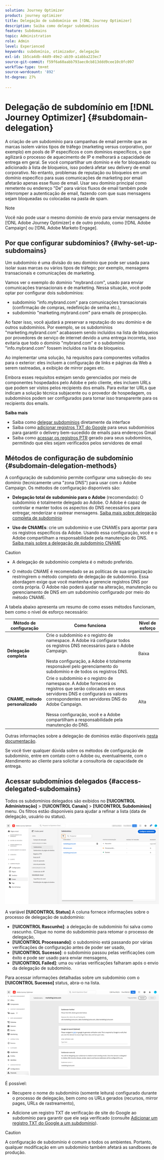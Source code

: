 ```yaml
---
solution: Journey Optimizer
product: journey optimizer
title: Delegação de subdomínio em [!DNL Journey Optimizer]
description: Saiba como delegar subdomínios
feature: Subdomains
topic: Administration
role: Admin
level: Experienced
keywords: subdomínio, otimizador, delegação
exl-id: 1b5ca4db-44d9-49e2-ab39-a1abba223ec7
source-git-commit: f59f6a60aabb793aec0cb813ddd9cee10c0fc097
workflow-type: tm+mt
source-wordcount: '892'
ht-degree: 27%

---
```


# Delegação de subdomínio em [!DNL Journey Optimizer] {#subdomain-delegation}

A criação de um subdomínio para campanhas de email permite que as marcas isolem vários tipos de tráfego (marketing versus corporativo, por exemplo) em pools de IP específicos e com domínios específicos, o que agilizará o processo de aquecimento de IP e melhorará a capacidade de entrega em geral. Se você compartilhar um domínio e ele for bloqueado ou adicionado à lista de bloqueios, isso poderá afetar seu delivery de email corporativo. No entanto, problemas de reputação ou bloqueios em um domínio específico para suas comunicações de marketing por email afetarão apenas esse fluxo de email. Usar seu domínio principal como remetente ou endereço &quot;De&quot; para vários fluxos de email também pode interromper a autenticação de email, fazendo com que suas mensagens sejam bloqueadas ou colocadas na pasta de spam.

>[!NOTE]
>
>Você não pode usar o mesmo domínio de envio para enviar mensagens de [!DNL Adobe Journey Optimizer] e de outro produto, como [!DNL Adobe Campaign] ou [!DNL Adobe Marketo Engage].

## Por que configurar subdomínios? {#why-set-up-subdomains}

Um subdomínio é uma divisão do seu domínio que pode ser usada para isolar suas marcas ou vários tipos de tráfego; por exemplo, mensagens transacionais e comunicações de marketing.

Vamos ver o exemplo do domínio &quot;mybrand.com&quot;, usado para enviar comunicações transacionais e de marketing. Nessa situação, você pode optar por configurar dois subdomínios:

* subdomínio &quot;info.mybrand.com&quot; para comunicações transacionais (confirmação de compras, redefinição de senha etc.),
* subdomínio &quot;marketing.mybrand.com&quot; para emails de prospecção.

Ao fazer isso, você ajudará a preservar a reputação do seu domínio e de outros subdomínios. Por exemplo, se os subdomínios &quot;marketing.mybrand.com&quot; acabassem sendo incluídos na lista de bloqueios por provedores de serviço de internet devido a uma entrega incorreta, isso evitaria que todo o domínio &quot;mybrand.com&quot; e o subdomínio &quot;info.mybrand.com&quot; fossem incluídos na lista de bloqueios.

Ao implementar uma solução, há requisitos para componentes voltados para o exterior: eles incluem a configuração de links e páginas da Web a serem rastreadas, a exibição de mirror pages etc.

Embora esses requisitos estejam sendo gerenciados por meio de componentes hospedados pelo Adobe e pelo cliente, eles incluem URLs que podem ser vistos pelos recipients dos emails. Para evitar ter URLs que indicam a solução técnica subjacente ou o provedor de hospedagem, os subdomínios podem ser configurados para tornar isso transparente para os recipients dos emails.

**Saiba mais**

* Saiba como [delegar subdomínios](delegate-subdomain.md) diretamente da interface
* Saiba como [adicionar registros TXT do Google](google-txt.md) para seus subdomínios para garantir o delivery bem-sucedido de emails para endereços Gmail
* Saiba como [acessar os registros PTR](ptr-records.md) gerado para seus subdomínios, permitindo que eles sejam verificados pelos servidores de email

## Métodos de configuração de subdomínio {#subdomain-delegation-methods}

A configuração de subdomínio permite configurar uma subseção do seu domínio (tecnicamente uma &quot;zona DNS&quot;) para usar com o Adobe Campaign. Os métodos de configuração disponíveis são:

* **Delegação total de subdomínio para o Adobe** (recomendado): O subdomínio é totalmente delegado ao Adobe. O Adobe é capaz de controlar e manter todos os aspectos do DNS necessários para entregar, renderizar e rastrear mensagens. [Saiba mais sobre delegação completa de subdomínio](delegate-subdomain.md#full-subdomain-delegation)

* **Uso de CNAMEs**: crie um subdomínio e use CNAMEs para apontar para os registros específicos da Adobe. Usando essa configuração, você e o Adobe compartilham a responsabilidade pela manutenção do DNS. [Saiba mais sobre a delegação de subdomínio CNAME](delegate-subdomain.md#cname-subdomain-delegation)

>[!CAUTION]
>
>* A delegação de subdomínio completa é o método preferido.
>
>* O método CNAME é recomendado se as políticas de sua organização restringirem o método completo de delegação de subdomínio. Essa abordagem exige que você mantenha e gerencie registros DNS por conta própria. O Adobe não poderá ajudar na alteração, manutenção ou gerenciamento de DNS em um subdomínio configurado por meio do método CNAME.

A tabela abaixo apresenta um resumo de como esses métodos funcionam, bem como o nível de esforço necessário:

| Método de configuração | Como funciona | Nível de esforço |
|---|---|---|
| **Delegação completa** | Crie o subdomínio e o registro de namespace. A Adobe irá configurar todos os registros DNS necessários para o Adobe Campaign.<br/><br/>Nesta configuração, a Adobe é totalmente responsável pelo gerenciamento do subdomínio e de todos os registros DNS. | Baixa |
| **CNAME, método personalizado** | Crie o subdomínio e o registro de namespace. A Adobe fornecerá os registros que serão colocados em seus servidores DNS e configurará os valores correspondentes em servidores DNS do Adobe Campaign.<br/><br/>Nessa configuração, você e a Adobe compartilham a responsabilidade pela manutenção do DNS. | Alta |

Outras informações sobre a delegação de domínios estão disponíveis [nesta documentação](https://experienceleague.adobe.com/docs/deliverability-learn/deliverability-best-practice-guide/additional-resources/product-specific-resources/campaign/ac-domain-name-setup.html?lang=pt-BR).

Se você tiver qualquer dúvida sobre os métodos de configuração de subdomínio, entre em contato com o Adobe ou, eventualmente, com o Atendimento ao cliente para solicitar a consultoria de capacidade de entrega.

## Acessar subdomínios delegados {#access-delegated-subdomains}

Todos os subdomínios delegados são exibidos no **[!UICONTROL Administração]** > **[!UICONTROL Canais]** > **[!UICONTROL Subdomínios]** menu. Os filtros estão disponíveis para ajudar a refinar a lista (data de delegação, usuário ou status).

![](assets/subdomain-list.png)

A variável **[!UICONTROL Status]** A coluna fornece informações sobre o processo de delegação de subdomínio:

* **[!UICONTROL Rascunho]**: a delegação de subdomínio foi salva como rascunho. Clique no nome do subdomínio para retomar o processo de delegação,
* **[!UICONTROL Processando]**: o subdomínio está passando por várias verificações de configuração antes de poder ser usado,
* **[!UICONTROL Sucesso]**: o subdomínio passou pelas verificações com êxito e pode ser usado para enviar mensagens,
* **[!UICONTROL Failed]**: uma ou várias verificações falharam após o envio da delegação de subdomínio.

Para acessar informações detalhadas sobre um subdomínio com o **[!UICONTROL Sucesso]** status, abra-o na lista.

![](assets/subdomain-delegated.png)

É possível:

* Recupere o nome do subdomínio (somente leitura) configurado durante o processo de delegação, bem como os URLs gerados (recursos, mirror pages, URLs de rastreamento),

* Adicione um registro TXT de verificação de site do Google ao subdomínio para garantir que ele seja verificado (consulte [Adicionar um registro TXT do Google a um subdomínio](google-txt.md)).


>[!CAUTION]
>
>A configuração de subdomínio é comum a todos os ambientes. Portanto, qualquer modificação em um subdomínio também afetará as sandboxes de produção.
